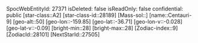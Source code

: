 ﻿---
location: [-36.71,-159.85,50]
type: Station
tags:
- astro/Star

---
SpocWebEntityId: 27371
isDeleted: false
isReadOnly: false
confidential: public
[star-class::A2]
[star-class-id::28189]
[Mass-sol::]
[name::Centauri-9]
[geo-alt::50]
[geo-lon::-159.85]
[geo-lat::-36.71]
[geo-lon-v::-0.028]
[geo-lat-v::-0.09]
[bright-min::28]
[bright-max::28]
[Zodiac-index::9]
[ZodiacId::28101]
[NextStarId::27505]

